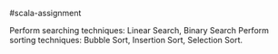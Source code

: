 #scala-assignment

Perform searching techniques: Linear Search, Binary Search
Perform sorting techniques: Bubble Sort, Insertion Sort, Selection Sort.
